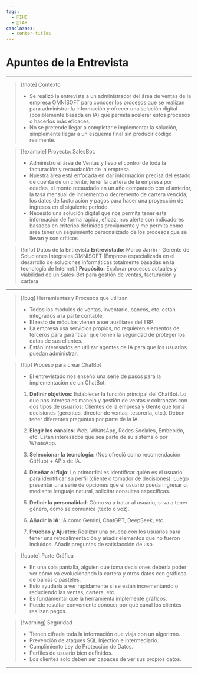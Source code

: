 ```yaml
---
tags:
  - 🎨IHC
  - 📝TAR
cssclasses:
  - center-titles
---
```


# Apuntes de la Entrevista

---

> [!note] Contexto
> - Se realizó la entrevista a un administrador del área de ventas de la empresa OMNISOFT para conocer los procesos que se realizan para administrar la información y ofrecer una solución digital (posiblemente basada en IA) que permita acelerar estos procesos o hacerlos más eficaces.
> - No se pretende llegar a completar e implementar la solución, simplemente llegar a un esquema final sin producir código realmente.

> [!example] Proyecto: SalesBot.
> - Administro el área de Ventas y llevo el control de toda la facturación y recaudación de la empresa.
> - Nuestra área está enfocada en dar información precisa del estado de cuenta de un cliente, tener la cartera de la empresa por edades, el monto recaudado en un año comparado con el anterior, la tasa mensual de incremento o decremento de cartera vencida, los datos de facturación y pagos para hacer una proyección de ingresos en el siguiente periodo.
> - Necesito una solución digital que nos permita tener esta información de forma rápida, eficaz, nos alerte con indicadores basados en criterios definidos previamente y me permita como área tener un seguimiento personalizado de los procesos que se llevan y son críticos

> [!info] Datos de la Entrevista
> **Entrevistado:** Marco Jarrín - Gerente de Soluciones Integrales OMNISOFT (Empresa especializada en el desarrollo de soluciones informáticas totalmente basadas en la tecnología de Internet.)
> **Propósito:** Explorar procesos actuales y viabilidad de un Sales-Bot para gestión de ventas, facturación y cartera
---

> [!bug] Herramientas y Procesos que utilizan
> - Todos los módulos de ventas, inventario, bancos, etc. están integrados a la parte contable.
> - El resto de módulos vienen a ser auxiliares del ERP.
> - La empresa usa servicios propios, no requieren elementos de terceros para garantizar que tienen la seguridad de proteger los datos de sus clientes.
> - Están interesados en utilizar agentes de IA para que los usuarios puedan administrar.

> [!tip] Proceso para crear ChatBot
> - El entrevistado nos enseñó una serie de pasos para la implementación de un ChatBot.
> 
> 1. **Definir objetivos**: Establecer la función principal del ChatBot. Lo que nos interesa es manejo y gestión de ventas y cobranzas con dos tipos de usuarios: Clientes de la empresa y Gente que toma decisiones (gerentes, director de ventas, tesorería, etc.). Deben tener diferentes preguntas por parte de la IA.
> 
> 2. **Elegir los canales**: Web, WhatsApp, Redes Sociales, Embebido, etc. Están interesados que sea parte de su sistema o por WhatsApp.
> 
> 3. **Seleccionar la tecnología**: (Nos ofreció como recomendación GitHub) + APIs de IA.
> 
> 4. **Diseñar el flujo**: Lo primordial es identificar quién es el usuario para identificar su perfil (cliente o tomador de decisiones). Luego presentar una serie de opciones que el usuario pueda ingresar o, mediante lenguaje natural, solicitar consultas específicas.
> 
> 5. **Definir la personalidad**: Cómo va a tratar al usuario, si va a tener género, cómo se comunica (texto o voz).
> 
> 6. **Añadir la IA**: IA como Gemini, ChatGPT, DeepSeek, etc.
> 
> 7. **Pruebas y Ajustes**: Realizar una prueba con los usuarios para tener una retroalimentación y añadir elementos que no fueron incluidos. Añadir preguntas de satisfacción de uso.

> [!quote] Parte Gráfica
> - En una sola pantalla, alguien que toma decisiones debería poder ver cómo va evolucionando la cartera y otros datos con gráficos de barras o pasteles.
> - Esto ayudaría a ver rápidamente si se están incrementando o reduciendo las ventas, cartera, etc.
> - Es fundamental que la herramienta implemente gráficos.
> - Puede resultar conveniente conocer por qué canal los clientes realizan pagos.

> [!warning] Seguridad
> - Tienen cifrada toda la información que viaja con un algoritmo.
> - Prevención de ataques SQL Injection e intermediario.
> - Cumplimiento Ley de Protección de Datos.
> - Perfiles de usuario bien definidos.
> - Los clientes solo deben ser capaces de ver sus propios datos.

***